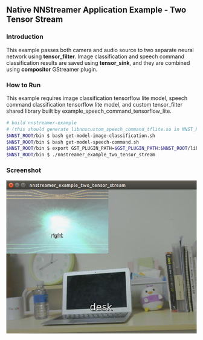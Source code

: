 ## Native NNStreamer Application Example - Two Tensor Stream
### Introduction
This example passes both camera and audio source to two separate neural network using **tensor_filter**. Image classification and speech command classification results are saved using **tensor_sink**, and they are combined using **compositor** GStreamer plugin. 

### How to Run
This example requires image classification tensorflow lite model, speech command classification tensorflow lite model, and custom tensor_filter shared library built by example_speech_command_tensorflow_lite. 

```bash
# build nnstreamer-example 
# (this should generate libnnscustom_speech_command_tflite.so in NNST_ROOT/bin)
$NNST_ROOT/bin $ bash get-model-image-classification.sh
$NNST_ROOT/bin $ bash get-model-speech-command.sh
$NNST_ROOT/bin $ export GST_PLUGIN_PATH=$GST_PLUGIN_PATH:$NNST_ROOT/lib/gstreamer-1.0
$NNST_ROOT/bin $ ./nnstreamer_example_two_tensor_stream
```

### Screenshot
![result](two_stream.png)
